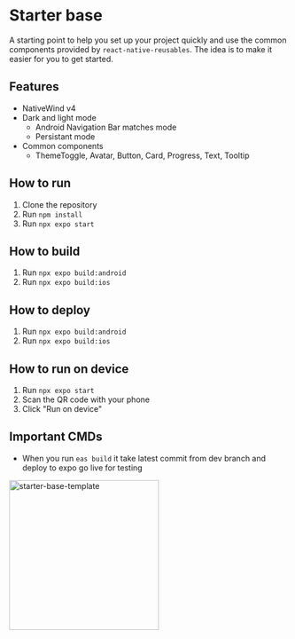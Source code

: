 # Starter base

A starting point to help you set up your project quickly and use the common components provided by `react-native-reusables`. The idea is to make it easier for you to get started.

## Features

- NativeWind v4
- Dark and light mode
    - Android Navigation Bar matches mode
    - Persistant mode
- Common components
    - ThemeToggle, Avatar, Button, Card, Progress, Text, Tooltip


## How to run

1. Clone the repository
2. Run `npm install`
3. Run `npx expo start`

## How to build

1. Run `npx expo build:android`
2. Run `npx expo build:ios`

## How to deploy

1. Run `npx expo build:android`
2. Run `npx expo build:ios`


## How to run on device

1. Run `npx expo start`
2. Scan the QR code with your phone
3. Click "Run on device"

## Important CMDs

- When you run `eas build` it take latest commit from dev branch and deploy to expo go live for testing

<img src="https://github.com/mrzachnugent/react-native-reusables/assets/63797719/42c94108-38a7-498b-9c70-18640420f1bc"
     alt="starter-base-template"
     style="width:270px;" />